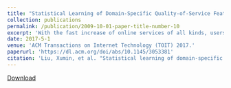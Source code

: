 ```yaml
---
title: "Statistical Learning of Domain-Specific Quality-of-Service Features from User Reviews."
collection: publications
permalink: /publication/2009-10-01-paper-title-number-10
excerpt: 'With the fast increase of online services of all kinds, users start to care more about the Quality of Service (QoS) that a service provider can offer besides the functionalities of the services. As a result, QoS-based service selection and recommendation have received significant attention since the mid-2000s. However, existing approaches primarily consider a small number of standard QoS parameters, most of which relate to the response time, fee, availability of services, and so on. As online services start to diversify significantly over different domains, these small set of QoS parameters will not be able to capture the different quality aspects that users truly care about over different domains. Most existing approaches for QoS data collection depend on the information from service providers, which are sensitive to the trustworthiness of the providers. Some service monitoring mechanisms collect QoS data through actual service invocations but may be affected by actual hardware/software configurations. In either case, domain-specific QoS data that capture what users truly care about have not been successfully collected or analyzed by existing works in service computing. To address this demanding issue, we develop a statistical learning approach to extract domain-specific QoS features from user-provided service reviews. In particular, we aim to classify user reviews based on their sentiment orientations into either a positive or negative category. Meanwhile, statistical feature selection is performed to identify statistically nontrivial terms from review text, which can serve as candidate QoS features. We also develop a topic models-based approach that automatically groups relevant terms and returns the term groups to users, where each term group corresponds to one high-level quality aspect of services. We have conducted extensive experiments on three real-world datasets to demonstrates the effectiveness of our approach.'
date: 2017-5-1
venue: 'ACM Transactions on Internet Technology (TOIT) 2017.'
paperurl: 'https://dl.acm.org/doi/abs/10.1145/3053381'
citation: 'Liu, Xumin, et al. "Statistical learning of domain-specific quality-of-service features from user reviews." ACM Transactions on Internet Technology (TOIT) 17.2 (2017): 1-24.'
---
```


[Download](https://dl.acm.org/doi/abs/10.1145/3053381)

